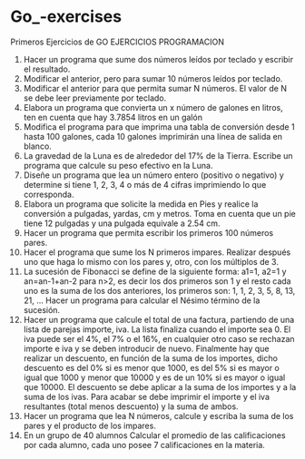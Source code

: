 # Go_-exercises
Primeros Ejercicios de GO
EJERCICIOS PROGRAMACION 
1.	Hacer un programa que sume dos números leídos por teclado y escribir el resultado.
2.	Modificar el anterior, pero para sumar 10 números leídos por teclado.
3.	Modificar el anterior para que permita sumar N números. El valor de N se debe leer previamente por teclado.
4.	Elabora un programa que convierta un x número de galones en litros, ten en cuenta que hay 3.7854 litros en un galón
5.	Modifica el programa para que imprima una tabla de conversión desde 1 hasta 100 galones, cada 10 galones imprimirán una línea de salida en blanco.
6.	La gravedad de la Luna es de alrededor del 17% de la Tierra. Escribe un programa que calcule su peso efectivo en la Luna.
7.	Diseñe un programa que lea un número entero (positivo o negativo) y determine si tiene 1, 2, 3, 4 o más de 4 cifras imprimiendo lo que corresponda.
8.	Elabora un programa que solicite la medida en Pies y realice la conversión a pulgadas, yardas, cm y metros. Toma en cuenta que un pie tiene 12 pulgadas y una pulgada equivale a 2.54 cm.
9.	Hacer un programa que permita escribir los primeros 100 números pares.
10.	Hacer el programa que sume los N primeros impares. Realizar después uno que haga lo mismo con los pares y, otro, con los múltiplos de 3.
11.	La sucesión de Fibonacci se define de la siguiente forma: a1=1, a2=1 y an=an-1+an-2 para n>2, es decir los dos primeros son 1 y el resto cada uno es la suma de los dos anteriores, los primeros son: 1, 1, 2, 3, 5, 8, 13, 21, ... Hacer un programa para calcular el Nésimo término de la sucesión.
12.	Hacer un programa que calcule el total de una factura, partiendo de una lista de parejas importe, iva. La lista finaliza cuando el importe sea 0. El iva puede ser el 4%, el 7% o el 16%, en cualquier otro caso se rechazan importe e iva y se deben introducir de nuevo.
Finalmente hay que realizar un descuento, en función de la suma de los importes, dicho descuento es del 0% si es menor que 1000, es del 5% si es mayor o igual que 1000 y menor que 10000 y es de un 10% si es mayor o igual que 10000. El descuento se debe aplicar a la suma de los importes y a la suma de los ivas.
Para acabar se debe imprimir el importe y el iva resultantes (total menos descuento) y la suma de ambos.
13.	Hacer un programa que lea N números, calcule y escriba la suma de los pares y el producto de los impares.
14.	En un grupo de 40 alumnos Calcular el promedio de las calificaciones por cada
alumno, cada uno posee 7 calificaciones en la materia.
